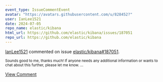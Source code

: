 ```yaml
---
event_type: IssueCommentEvent
avatar: "https://avatars.githubusercontent.com/u/828452?"
user: IanLee1521
date: 2024-07-05
repo_name: elastic/kibana
html_url: https://github.com/elastic/kibana/issues/187051
repo_url: https://github.com/elastic/kibana
---
```


<a href='https://github.com/IanLee1521' target='_blank'>IanLee1521</a> commented on issue <a href='https://github.com/elastic/kibana/issues/187051' target='_blank'>elastic/kibana#187051</a>.

<small>Sounds good to me, thanks much! If anyone needs any additional information or wants to chat about this further, please let me know....</small>

<a href='https://github.com/elastic/kibana/issues/187051' target='_blank'>View Comment</a>